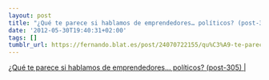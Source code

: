 ```yaml
---
layout: post
title: "¿Qué te parece si hablamos de emprendedores… políticos? (post-305) |"
date: '2012-05-30T19:40:31+02:00'
tags: []
tumblr_url: https://fernando.blat.es/post/24070722155/qu%C3%A9-te-parece-si-hablamos-de-emprendedores
---
```

[¿Qué te parece si hablamos de emprendedores… políticos? (post-305) |](http://www.amaliorey.com/2012/05/23/que-te-parece-si-hablamos-de-emprendedores-politicos-post-305/)  
